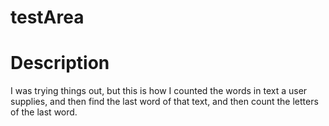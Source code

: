 # testArea

# Description
I was trying things out, but this is how I counted the words in text a user supplies, and then find the last word of that text, and then count the letters of the last word.

